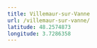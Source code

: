 ```yaml
---
title: Villemaur-sur-Vanne
url: /villemaur-sur-vanne/
latitude: 48.2574873
longitude: 3.7286358
---
```

